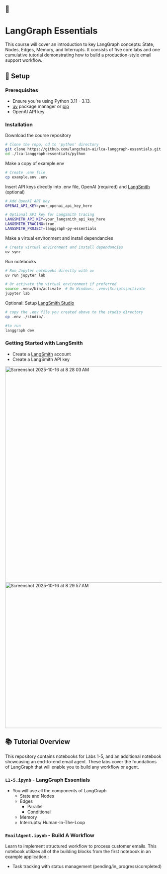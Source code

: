 ## 🦜
# __LangGraph Essentials__

This course will cover an introduction to key LangGraph concepts: State, Nodes, Edges, Memory, and Interrupts. It consists of five core labs and one cumulative tutorial demonstrating how to build a production-style email support workflow.

## 🚀 Setup 

### Prerequisites

- Ensure you're using Python 3.11 - 3.13.
- [uv](https://docs.astral.sh/uv/) package manager or [pip](https://pypi.org/project/pip/)
- OpenAI API key

### Installation

Download the course repository

```bash
# Clone the repo, cd to 'python' directory
git clone https://github.com/langchain-ai/lca-langgraph-essentials.git
cd ./lca-langgraph-essentials/python
```

Make a copy of example.env

```bash
# Create .env file
cp example.env .env
```

Insert API keys directly into .env file, OpenAI (required) and [LangSmith](#getting-started-with-langsmith) (optional)

```bash
# Add OpenAI API key
OPENAI_API_KEY=your_openai_api_key_here

# Optional API key for LangSmith tracing
LANGSMITH_API_KEY=your_langsmith_api_key_here
LANGSMITH_TRACING=true
LANGSMITH_PROJECT=langgraph-py-essentials
```

Make a virtual environment and install dependancies
```bash
# Create virtual environment and install dependancies
uv sync
```

Run notebooks

```bash
# Run Jupyter notebooks directly with uv
uv run jupyter lab

# Or activate the virtual environment if preferred
source .venv/bin/activate  # On Windows: .venv\Scripts\activate
jupyter lab
```

Optional: Setup [LangSmith Studio](https://docs.langchain.com/oss/python/langchain/studio)

```bash
# copy the .env file you created above to the studio directory
cp .env ./studio/.

#to run
langgraph dev
```

### Getting Started with LangSmith

- Create a [LangSmith](https://smith.langchain.com/) account
- Create a LangSmith API key
<img width="1196" height="693" alt="Screenshot 2025-10-16 at 8 28 03 AM" src="https://github.com/user-attachments/assets/e39b8364-c3e3-4c75-a287-d9d4685caad5" />
<img width="1196" height="468" alt="Screenshot 2025-10-16 at 8 29 57 AM" src="https://github.com/user-attachments/assets/2e916b2d-e3b0-4c59-a178-c5818604b8fe" />



## 📚 Tutorial Overview

This repository contains notebooks for Labs 1-5, and an additional notebook showcasing an end-to-end email agent. These labs cover the foundations of LangGraph that will enable you to build any workflow or agent.

### `L1-5.ipynb` - LangGraph Essentials
- You will use all the components of LangGraph
    - State and Nodes
    - Edges
        - Parallel
        - Conditional
    - Memory
    - Interrupts/ Human-In-The-Loop  

### `EmailAgent.ipynb` - Build A Workflow
Learn to implement structured workflow to process customer emails. This notebook utilizes all of the building blocks from the first notebook in an example application.:
- Task tracking with status management (pending/in_progress/completed)  
